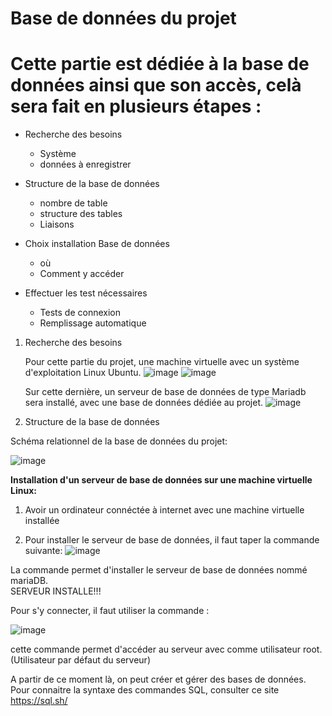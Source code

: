 # Base de données du projet  

# Cette partie est dédiée à la base de données ainsi que son accès, celà sera fait en plusieurs étapes :  


* Recherche des besoins 
    * Système
    * données à enregistrer

* Structure de la base de données
    * nombre de table 
    * structure des tables
    * Liaisons
* Choix installation Base de données
    * où             
    * Comment y accéder
* Effectuer les test nécessaires
    * Tests de connexion
    * Remplissage automatique  





1) Recherche des besoins  

   Pour cette partie du projet, une machine virtuelle avec un système d'exploitation Linux Ubuntu. 
   ![image](https://user-images.githubusercontent.com/123626866/234318883-546185b4-316d-44c9-aa7c-8b5761562cd5.png)
   ![image](https://user-images.githubusercontent.com/123626866/234318315-93b9b2d4-cf08-408d-b889-2fb613a6cef8.png)


   
   Sur cette dernière, un serveur de base de données de type Mariadb sera installé, avec une base de données dédiée au projet.
   ![image](https://user-images.githubusercontent.com/123626866/234317767-a88e9d17-dde5-4bd9-b9ba-8aa3fd643587.png)
   
   
2) Structure de la base de données  
     
     

  
    
      
        
Schéma relationnel de la base de données du projet:  

![image](https://user-images.githubusercontent.com/123626866/227238277-06540518-b3d8-4149-90a8-343847ba7fb5.png)




__Installation d'un serveur de base de données sur une machine virtuelle Linux:__

1. Avoir un ordinateur connéctée à internet avec une machine virtuelle installée 

2. Pour installer le serveur de base de données, il faut taper la commande suivante:
![image](https://user-images.githubusercontent.com/123626866/234315252-6dbf193c-ca4a-4b12-8cc7-70fb505b902a.png)

La commande permet d'installer le serveur de base de données nommé mariaDB.  
SERVEUR INSTALLE!!!  

Pour s'y connecter, il faut utiliser la commande :

![image](https://user-images.githubusercontent.com/123626866/226945101-da09fa9b-feea-4578-8153-7069b8830ccf.png)

cette commande permet d'accéder au serveur avec comme utilisateur root. (Utilisateur par défaut du serveur)

A partir de ce moment là, on peut créer et gérer des bases de données.
Pour connaitre la syntaxe des commandes SQL, consulter ce site https://sql.sh/























